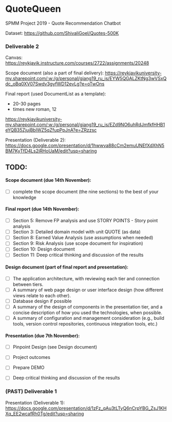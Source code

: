 # QuoteQueen
SPMM Project 2019 - Quote Recommendation Chatbot


Dataset:
https://github.com/ShivaliGoel/Quotes-500K

### Deliverable 2
Canvas: https://reykjavik.instructure.com/courses/2722/assignments/20248

Scope document (also a part of final delivery):
https://reykjavikuniversity-my.sharepoint.com/:w:/g/personal/giang19_ru_is/EYW5QGALZKtNg3wVSxQdc_oBq0XV07Swdv3gyfWD12evLg?e=oTwOns

Final report (used DocumentList as a template):
- 20-30 pages
- times new roman, 12

https://reykjavikuniversity-my.sharepoint.com/:w:/g/personal/giang19_ru_is/EZd9NO6uhRdJmfkfHHB1eYQB35ZjujBbIWZ5qZfupPpJnA?e=ZRzzsc

Presentation (Deliverable 2): https://docs.google.com/presentation/d/1hwwva88cCm2emuUNEfXdXhN5BM7KyTfD4Ls2iRHoUaM/edit?usp=sharing


## TODO:

#### Scope document (due 14th November):
- [ ] complete the scope document (the nine sections) to the best of your knowledge

#### Final report (due 14th November):
- [ ] Section 5: Remove FP analysis and use STORY POINTS - Story point analysis
- [ ] Section 3: Detailed domain model with unit QUOTE (as data)
- [ ] Section 8: Earned Value Analysis (use assumptions when needed)
- [ ] Section 9: Risk Analysis (use scope document for inspiration)
- [ ] Section 10: Design document 
- [ ] Section 11: Deep critical thinking and discussion of the results 

#### Design document (part of final report and presentation):
- [ ] The application architecture, with reviewing each tier and connection between tiers. 
- [ ] A summary of web page design or user interface design (how different views relate to each other). 
- [ ] Database design if possible
- [ ] A summary of the design of components in the presentation tier, and a concise description of how you used the technologies, when possible.
- [ ] A summary of configuration and management consideration (e.g., build tools, version control repositories, continuous integration tools, etc.)

#### Presentation (due 7th November):
- [ ] Pinpoint Design (see Design document)
- [ ] Project outcomes
- [ ] Prepare DEMO
- [ ] Deep critical thinking and discussion of the results 



### (PAST) Deliverable 1

Presentation (Deliverable 1):
https://docs.google.com/presentation/d/1zFz_qAu3tLTyQ6nCrpYBG_ZsJ1KHXq_EE2wcafRh0Tg/edit?usp=sharing

